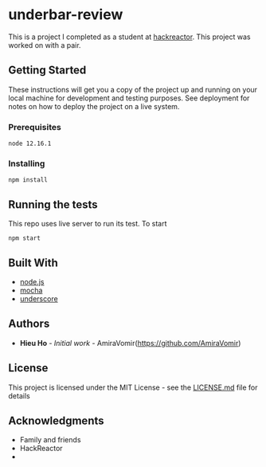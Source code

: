 # underbar-review
This is a project I completed as a student at [hackreactor](http://hackreactor.com). This project was worked on with a pair.

## Getting Started

These instructions will get you a copy of the project up and running on your local machine for development and testing purposes. See deployment for notes on how to deploy the project on a live system.

### Prerequisites

```
node 12.16.1
```

### Installing

```
npm install
```

## Running the tests

This repo uses live server to run its test. To start

```
npm start
```

## Built With

* [node.js](https://nodejs.org/en/)
* [mocha](https://mochajs.org/)
* [underscore](http://underscorejs.org/)

## Authors

* **Hieu Ho** - *Initial work* - AmiraVomir(https://github.com/AmiraVomir)

## License

This project is licensed under the MIT License - see the [LICENSE.md](LICENSE.md) file for details

## Acknowledgments

* Family and friends
* HackReactor
* 
